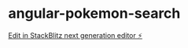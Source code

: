 # angular-pokemon-search

[Edit in StackBlitz next generation editor ⚡️](https://stackblitz.com/~/github.com/ManPuyol/angular-pokemon-search)
